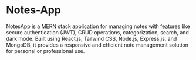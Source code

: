 # Notes-App
NotesApp is a MERN stack application for managing notes with features like secure authentication (JWT), CRUD operations, categorization, search, and dark mode. Built using React.js, Tailwind CSS, Node.js, Express.js, and MongoDB, it provides a responsive and efficient note management solution for personal or professional use.
